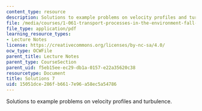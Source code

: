 ```yaml
---
content_type: resource
description: Solutions to example problems on velocity profiles and turbulence.
file: /media/courses/1-061-transport-processes-in-the-environment-fall-2008/15051dce286fb6617e96a58ec5a54786_solutions7.pdf
file_type: application/pdf
learning_resource_types:
- Lecture Notes
license: https://creativecommons.org/licenses/by-nc-sa/4.0/
ocw_type: OCWFile
parent_title: Lecture Notes
parent_type: CourseSection
parent_uid: f5eb15ee-ec29-db1a-0157-e22a35620c38
resourcetype: Document
title: Solutions 7
uid: 15051dce-286f-b661-7e96-a58ec5a54786
---
```

Solutions to example problems on velocity profiles and turbulence.